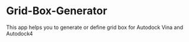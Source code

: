 # Grid-Box-Generator
This app helps you to generate or define grid box for Autodock Vina and Autodock4
